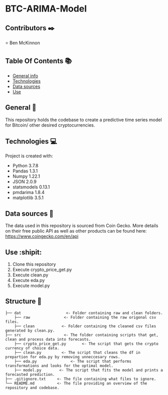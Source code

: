 # **BTC-ARIMA-Model**

## **Contributors** :black_nib:

:star: Ben McKinnon

## **Table Of Contents** :books:

* [General info](#general-info)
* [Technologies](#technologies)
* [Data sources](#data-sources)
* [Use](#use)

## **General** :page_with_curl:

This repository holds the codebase to create a predictive time series model for Bitcoin/ other desired cryptocurrencies. 
## **Technologies** :computer: 

Project is created with:
  * Python 3.7.8
  * Pandas 1.3.1
  * Numpy 1.22.1
  * JSON 2.0.9
  * statsmodels 0.13.1
  * pmdarima 1.8.4
  * matplotlib 3.5.1

## **Data sources** :open_file_folder:
The data used in this repository is sourced from Coin Gecko. More details on their free public API as well as other products can be found here: https://www.coingecko.com/en/api

## Use :shipit:
1. Clone this repository
2. Execute crypto_price_get.py
3. Execute clean.py
4. Execute eda.py
5. Execute model.py

## Structure :microscope:
    ├── dat   		           <- Folder containing raw and clean folders.
        ├── raw		          <- Folder containing the raw origonal csv files.
        ├── clean    	     <- Folder containing the cleaned csv files generated by clean.py.
    ├── src    		          <- The folder containing scripts that get, clean and process data into forecasts.
        ├── crypto_price_get.py       <- The script that gets the crypto currency of choice data.
        ├── clean.py 	     <- The script that cleans the df in prepartion for eda.py by removing unneccesary rows.
        ├── eda.py  		     <- The script that performs transformations and looks for the optimal model.
        ├── model.py		<- The script that fits the model and prints a forecasted prediction.
    ├── .gitignore.txt     <- The file containing what files to ignore.
    └── README.md          <- The file providing an overview of the repository and codebase.

